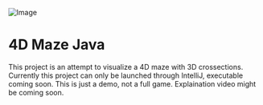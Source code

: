 ![Image](https://i.ibb.co/LPLBfcz/teaser.png)

<h1>4D Maze Java</h1>
This project is an attempt to visualize a 4D maze with 3D crossections. Currently this project can only be launched through IntelliJ, executable coming soon. This is just a demo, not a full game. 
Explaination video might be coming soon.
